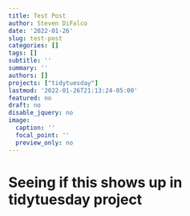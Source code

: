 ```yaml
---
title: Test Post
author: Steven DiFalco
date: '2022-01-26'
slug: test-post
categories: []
tags: []
subtitle: ''
summary: ''
authors: []
projects: ["tidytuesday"]
lastmod: '2022-01-26T21:13:24-05:00'
featured: no
draft: no
disable_jquery: no
image:
  caption: ''
  focal_point: ''
  preview_only: no
---
```


# Seeing if this shows up in tidytuesday project
